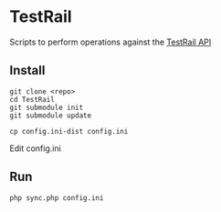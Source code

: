 TestRail
========

Scripts to perform operations against the [TestRail API](http://docs.gurock.com/testrail-api2/start)

Install
-------

	git clone <repo>
	cd TestRail
	git submodule init
	git submodule update

	cp config.ini-dist config.ini

Edit config.ini

Run
---

    php sync.php config.ini
